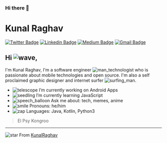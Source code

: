 ### Hi there 👋

# Kunal Raghav

[![Twitter Badge](https://camo.githubusercontent.com/46c339e637cfd983b1b67b777e7a5b5895be6550/68747470733a2f2f696d672e736869656c64732e696f2f62616467652f2d404b756e616c5261676861762d3163613066313f7374796c653d666c61742d737175617265266c6162656c436f6c6f723d316361306631266c6f676f3d74776974746572266c6f676f436f6c6f723d7768697465266c696e6b3d68747470733a2f2f747769747465722e636f6d2f5f4b756e616c5f5261676861765f)](https://twitter.com/_Kunal_Raghav_) [![Linkedin Badge](https://camo.githubusercontent.com/2baf5933f3099d50a89752a1199fb7bd50c1a0f7/68747470733a2f2f696d672e736869656c64732e696f2f62616467652f2d6b756e616c7261676861762d626c75653f7374796c653d666c61742d737175617265266c6f676f3d4c696e6b6564696e266c6f676f436f6c6f723d7768697465266c696e6b3d68747470733a2f2f7777772e6c696e6b6564696e2e636f6d2f696e2f6b756e616c7261676861762f)](https://www.linkedin.com/in/kunalraghav/) [![Medium Badge](https://camo.githubusercontent.com/eb8109e11f918601af3b199ee60ce88926fdb2d1/68747470733a2f2f696d672e736869656c64732e696f2f62616467652f2d404b756e616c5261676861762d3033613537613f7374796c653d666c61742d737175617265266c6162656c436f6c6f723d303030303030266c6f676f3d4d656469756d266c696e6b3d68747470733a2f2f6d656469756d2e636f6d2f404b756e616c5261676861762f)](https://medium.com/@KunalRaghav/) [![Gmail Badge](https://camo.githubusercontent.com/095256fe64c0cd91b958754c06ab48ca334dd878/68747470733a2f2f696d672e736869656c64732e696f2f62616467652f2d6b72616768617631323340676d61696c2e636f6d2d6331343433383f7374796c653d666c61742d737175617265266c6f676f3d476d61696c266c6f676f436f6c6f723d7768697465266c696e6b3d6d61696c746f3a6b72616768617631323340676d61696c2e636f6d)](mailto:kraghav123@gmail.com)

## Hi ![wave](https://github.githubassets.com/images/icons/emoji/unicode/1f44b.png),

I'm Kunal Raghav, I'm a software engineer ![man_technologist](https://github.githubassets.com/images/icons/emoji/unicode/1f468-1f4bb.png) who is passionate about mobile technologies and open source. I'm also a self proclaimed graphic designer and internet surfer ![surfing_man](https://github.githubassets.com/images/icons/emoji/unicode/1f3c4-2642.png).

- ![telescope](https://github.githubassets.com/images/icons/emoji/unicode/1f52d.png) I’m currently working on Android Apps
- ![seedling](https://github.githubassets.com/images/icons/emoji/unicode/1f331.png) I’m currently learning JavaScript
- ![speech_balloon](https://github.githubassets.com/images/icons/emoji/unicode/1f4ac.png) Ask me about: tech, memes, anime
- ![smile](https://github.githubassets.com/images/icons/emoji/unicode/1f604.png) Pronouns: he/him
- ![zap](https://github.githubassets.com/images/icons/emoji/unicode/26a1.png) Languages: Java, Kotlin, Python3

> El Psy Kongroo

------

![star](https://github.githubassets.com/images/icons/emoji/unicode/2b50.png) From [KunalRaghav](https://github.com/KunalRaghav)
